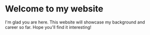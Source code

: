 # Welcome to my website

I'm glad you are here. This website will showcase my background and career so far. Hope you'll find it interesting!
